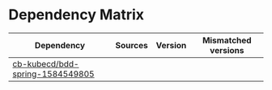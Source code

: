 # Dependency Matrix

Dependency | Sources | Version | Mismatched versions
---------- | ------- | ------- | -------------------
[cb-kubecd/bdd-spring-1584549805](https://github.com/cb-kubecd/bdd-spring-1584549805.git) |  | []() | 
